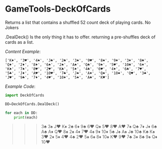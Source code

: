 # GameTools-DeckOfCards
Returns a list that contains a shuffled 52 count deck of playing cards. No Jokers


.DealDeck() Is the only thing it has to offer. returning a pre-shuffles deck of cards as a list.

*Content Example*:
```
['K♦', '3♥', '4♠', 'J♣', '2♣', '3♠', '9♥', '8♠', '9♦', '3♦', '8♣', 'Q♦', '2♦', '8♦', '6♠', '2♠', 'A♠', 'Q♣', '9♠', '5♥', '10♣', '6♦', 'K♠', '7♠', '8♥', '2♥', 'K♣', '5♦', '4♣', '6♥', '4♦', '6♣', '7♥', '5♣', 'J♦', 'A♥', '10♥', '7♣', 'J♠', 'A♦', 'Q♠', '10♠', 'Q♥', '3♣', 'J♥', '9♣', '7♦', '4♥', '10♦', '5♠', 'A♣', 'K♥']
```



*Example Code*:

```py
import DeckOfCards

DD=DeckOfCards.DealDeck()

for each in DD:
    print(each)
```

>>> 3♣
3♠
J♥
K♦
2♣
6♦
9♣
6♥
Q♠
5♥
8♥
A♥
7♠
Q♣
7♦
J♦
6♣
A♣
A♦
Q♥
8♠
2♠
4♦
7♥
4♠
9♦
10♦
5♣
J♠
A♠
J♣
10♣
K♣
K♠
3♥
2♦
5♦
4♥
4♣
2♥
5♠
6♠
8♦
10♠
K♥
9♥
7♣
3♦
8♣
9♠
Q♦
10♥
